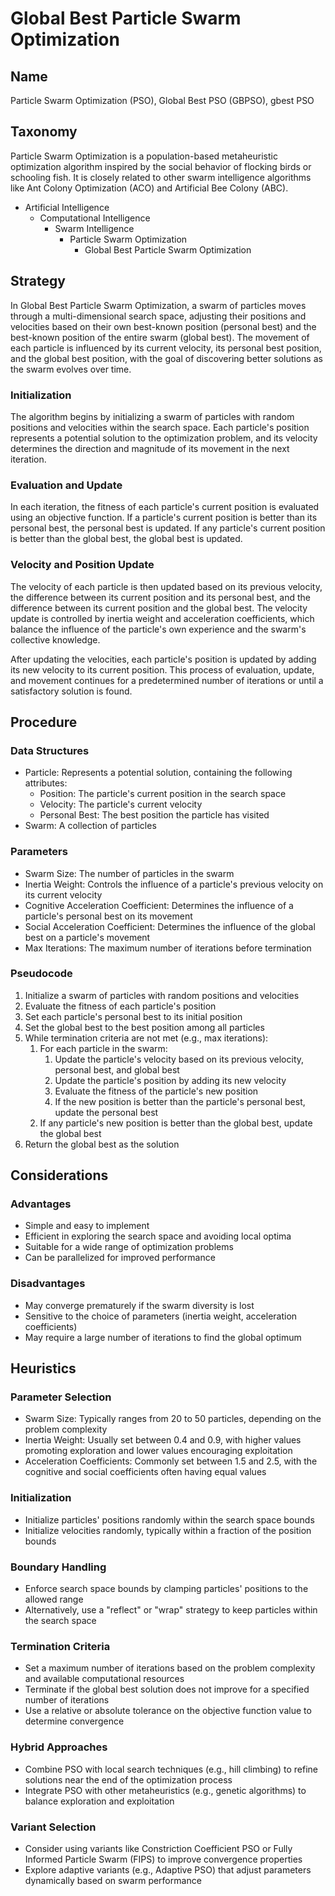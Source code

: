# Global Best Particle Swarm Optimization

## Name

Particle Swarm Optimization (PSO), Global Best PSO (GBPSO), gbest PSO

## Taxonomy

Particle Swarm Optimization is a population-based metaheuristic optimization algorithm inspired by the social behavior of flocking birds or schooling fish. It is closely related to other swarm intelligence algorithms like Ant Colony Optimization (ACO) and Artificial Bee Colony (ABC).

- Artificial Intelligence
  - Computational Intelligence
    - Swarm Intelligence
      - Particle Swarm Optimization
        - Global Best Particle Swarm Optimization

## Strategy

In Global Best Particle Swarm Optimization, a swarm of particles moves through a multi-dimensional search space, adjusting their positions and velocities based on their own best-known position (personal best) and the best-known position of the entire swarm (global best). The movement of each particle is influenced by its current velocity, its personal best position, and the global best position, with the goal of discovering better solutions as the swarm evolves over time.

### Initialization

The algorithm begins by initializing a swarm of particles with random positions and velocities within the search space. Each particle's position represents a potential solution to the optimization problem, and its velocity determines the direction and magnitude of its movement in the next iteration.

### Evaluation and Update

In each iteration, the fitness of each particle's current position is evaluated using an objective function. If a particle's current position is better than its personal best, the personal best is updated. If any particle's current position is better than the global best, the global best is updated.

### Velocity and Position Update

The velocity of each particle is then updated based on its previous velocity, the difference between its current position and its personal best, and the difference between its current position and the global best. The velocity update is controlled by inertia weight and acceleration coefficients, which balance the influence of the particle's own experience and the swarm's collective knowledge.

After updating the velocities, each particle's position is updated by adding its new velocity to its current position. This process of evaluation, update, and movement continues for a predetermined number of iterations or until a satisfactory solution is found.

## Procedure

### Data Structures

- Particle: Represents a potential solution, containing the following attributes:
  - Position: The particle's current position in the search space
  - Velocity: The particle's current velocity
  - Personal Best: The best position the particle has visited
- Swarm: A collection of particles

### Parameters

- Swarm Size: The number of particles in the swarm
- Inertia Weight: Controls the influence of a particle's previous velocity on its current velocity
- Cognitive Acceleration Coefficient: Determines the influence of a particle's personal best on its movement
- Social Acceleration Coefficient: Determines the influence of the global best on a particle's movement
- Max Iterations: The maximum number of iterations before termination

### Pseudocode

1. Initialize a swarm of particles with random positions and velocities
2. Evaluate the fitness of each particle's position
3. Set each particle's personal best to its initial position
4. Set the global best to the best position among all particles
5. While termination criteria are not met (e.g., max iterations):
   1. For each particle in the swarm:
      1. Update the particle's velocity based on its previous velocity, personal best, and global best
      2. Update the particle's position by adding its new velocity
      3. Evaluate the fitness of the particle's new position
      4. If the new position is better than the particle's personal best, update the personal best
   2. If any particle's new position is better than the global best, update the global best
6. Return the global best as the solution

## Considerations

### Advantages

- Simple and easy to implement
- Efficient in exploring the search space and avoiding local optima
- Suitable for a wide range of optimization problems
- Can be parallelized for improved performance

### Disadvantages

- May converge prematurely if the swarm diversity is lost
- Sensitive to the choice of parameters (inertia weight, acceleration coefficients)
- May require a large number of iterations to find the global optimum

## Heuristics

### Parameter Selection

- Swarm Size: Typically ranges from 20 to 50 particles, depending on the problem complexity
- Inertia Weight: Usually set between 0.4 and 0.9, with higher values promoting exploration and lower values encouraging exploitation
- Acceleration Coefficients: Commonly set between 1.5 and 2.5, with the cognitive and social coefficients often having equal values

### Initialization

- Initialize particles' positions randomly within the search space bounds
- Initialize velocities randomly, typically within a fraction of the position bounds

### Boundary Handling

- Enforce search space bounds by clamping particles' positions to the allowed range
- Alternatively, use a "reflect" or "wrap" strategy to keep particles within the search space

### Termination Criteria

- Set a maximum number of iterations based on the problem complexity and available computational resources
- Terminate if the global best solution does not improve for a specified number of iterations
- Use a relative or absolute tolerance on the objective function value to determine convergence

### Hybrid Approaches

- Combine PSO with local search techniques (e.g., hill climbing) to refine solutions near the end of the optimization process
- Integrate PSO with other metaheuristics (e.g., genetic algorithms) to balance exploration and exploitation

### Variant Selection

- Consider using variants like Constriction Coefficient PSO or Fully Informed Particle Swarm (FIPS) to improve convergence properties
- Explore adaptive variants (e.g., Adaptive PSO) that adjust parameters dynamically based on swarm performance